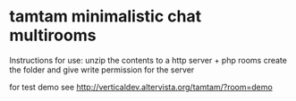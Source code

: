 <html>
<body>
<h1>tamtam minimalistic chat multirooms</h1>
Instructions for use: 
unzip the contents to a http server + php 
rooms create the folder and give write permission for the server

for test demo see
http://verticaldev.altervista.org/tamtam/?room=demo
</body>
</html>
	
